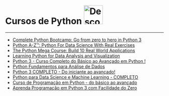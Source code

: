 
# Cursos de Python <a  href="https://www.instagram.com/descomplicaestatistica/"> <img src="https://upload.wikimedia.org/wikipedia/commons/thumb/0/0a/Python.svg/1200px-Python.svg.png" title="Descomplica Estatistica" class="center" width="60">  </a>  

------
 - [Complete Python Bootcamp: Go from zero to hero in Python 3](https://www.udemy.com/complete-python-bootcamp/)
 - [Python A-Z™: Python For Data Science With Real Exercises](https://www.udemy.com/course/python-coding/)
 - [The Python Mega Course: Build 10 Real World Applications
](https://www.udemy.com/the-python-mega-course/)
 - [Learning Python for Data Analysis and Visualization](https://www.udemy.com/learning-python-for-data-analysis-and-visualization/)
 - [Python 3 - Curso Completo do Básico ao Avançado em Python !
](https://www.udemy.com/curso-python-3-completo/)
 - [Python Fundamentos para Análise de Dados](https://www.datascienceacademy.com.br/path-player?courseid=python-fundamentos&unit=56fa01d947d7ddf1938b456cUnit)
 - [Python 3 COMPLETO - Do iniciante ao avançado!](https://www.udemy.com/python-3-completo/)
 - [Python para Data Science e Machine Learning - COMPLETO](https://www.udemy.com/python-para-data-science-e-machine-learning/#reviews)
 - [Curso de Programação em Python - do básico ao avançado](https://www.udemy.com/course/curso-de-programacao-em-python-do-basico-ao-avancado/)
 - [Aprenda Programação em Python 3 com Facilidade do Zero](https://www.udemy.com/aprenda-a-programar-em-python-com-facilidade-do-zero/)
